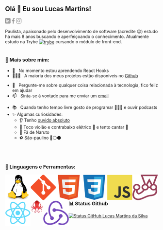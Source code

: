 ## Olá 👋 Eu sou Lucas Martins!
<a href="https://www.linkedin.com/in/lumartins-silva/"><img align="left" alt="linkedin" src="assets/linkedin.png" height="18px"/></a>
<a href="https://www.facebook.com/lucas.martins.3139/"><img align="left" alt="facebook" src="assets/facebook.png" height="18px"/></a>
<a href="https://www.instagram.com/lskywalker96/"><img alt="instagram" src="assets/instagram.png" height="18px"/></a>

Paulista, apaixonado pelo desenvolvimento de software (acredite 😉) estudo há mais 8 anos buscando e aperfeiçoando o conhecimento. Atualmente estudo na Trybe <a href="https://www.betrybe.com/"><img align="center" alt="trybe" src="https://avatars2.githubusercontent.com/u/55410300?s=200&v=4" alt="trybe" width="20"/></a> cursando o módulo de front-end. 
<br/>
<br/>

<!-- inserir gif lateral -->

### 🧐 Mais sobre mim:

<!-- - 🔭 &nbsp; Atualmente, estou trabalhando na ** ** -->
<!-- - 🤝 &nbsp; Estou procurando colaborar no [nome-do-projeto]() -->
- 🌱 &nbsp; No momento estou aprendendo React Hooks
- 👨🏻‍💻 &nbsp; A maioria dos meus projetos estão disponíveis no [Github](https://github.com/lucasmartins96?tab=repositories)
<!-- - 🎨 &nbsp; Using [this svg]() and Figma I made 👉 -->
- 💬 &nbsp; Pergunte-me sobre qualquer coisa relacionada à tecnologia, fico feliz em ajudar
- 📫 &nbsp; Sinta-se à vontade para me enviar um [email](lucasmartins.dsilva@gmail.com)
<!-- - 📝 &nbsp; Verifique meu [currículo]() -->
- 📚 &nbsp; Quando tenho tempo livre gosto de programar 👨🏻‍💻 e ouvir podcasts 
- ✨ Algumas curiosidades:
  - 👂 Tenho [ouvido absoluto](https://pt.wikipedia.org/wiki/Ouvido_absoluto)
  - 🎼 Toco violão e contrabaixo elétrico 🎸 e tento cantar 🎤
  - 🍥 Fã de Naruto 
  - ⚽ São-paulino 🔴⚪⚫
<br />
<br />

### 🔨 Linguagens e Ferramentas:
<a href="https://www.kernel.org/" target="_blank"><img align="left" alt="linux" src="assets/languages_and_tools/linux.svg"/></a>
<a href="https://git-scm.com/" target="_blank"><img align="left" alt="git" src="assets/languages_and_tools/git.svg"/></a>
<a href="https://html.spec.whatwg.org/" target="_blank"><img align="left" alt="html5" src="assets/languages_and_tools/html5.svg" /></a>
<a href="https://www.w3.org/TR/css3-roadmap/" target="_blank"><img align="left" alt="css3" src="assets/languages_and_tools/css3.svg" /></a>
<a href="https://developer.mozilla.org/pt-BR/docs/Web/JavaScript" target="_blank"><img align="left" alt="javascript" src="assets/languages_and_tools/js.svg" /></a>
<a href="https://jestjs.io/" target="_blank"><img align="left" alt="jest" src="assets/languages_and_tools/jest.svg"/></a>
<a href="https://reactjs.org/" target="_blank"><img align="left" alt="react" src="assets/languages_and_tools/react.svg"/></a>
<a href="https://testing-library.com/docs/react-testing-library/intro/" target="_blank"><img align="left" alt="react testing library" src="assets/languages_and_tools/octopus.png" width="42"/></a>
<a href="https://redux.js.org/" target="_blank"><img align="left" alt="redux" src="assets/languages_and_tools/redux.svg"/></a>
<br />
<br />
<br />

### 📊 Status Github

[![Status GitHub Lucas Martins da Silva](https://github-readme-stats.vercel.app/api?username=lucasmartins96&show_icons=true&theme=midnight-purple)](https://github.com/lucasmartins96/github-readme-stats)




<!-- <a href='https://github.com/lucasmartins96/github-stats-transparent'> -->

<!-- ![Stats Overview](https://raw.githubusercontent.com/lucasmartins96/github-stats-transparent/output/generated/overview.svg)
![Most Used Languages](https://raw.githubusercontent.com/lucasmartins96/github-stats-transparent/output/generated/languages.svg) -->

</a>

<br>

<!-- 
**lucasmartins96/lucasmartins96** is a ✨ _special_ ✨ repository because its `README.md` (this file) appears on your GitHub profile.

Here are some ideas to get you started:

- 🔭 I’m currently working on ...
- 🌱 I’m currently learning ...
- 👯 I’m looking to collaborate on ...
- 🤔 I’m looking for help with ...
- 💬 Ask me about ...
- 📫 How to reach me: ...
- 😄 Pronouns: ...
- ⚡ Fun fact: ...
 -->